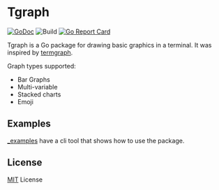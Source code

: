 # Tgraph

[![GoDoc](https://img.shields.io/static/v1?label=godoc&message=reference&color=blue)](https://pkg.go.dev/mod/github.com/daoleno/tgraph)
![Build](https://github.com/daoleno/tgraph/workflows/Build/badge.svg)
[![Go Report Card](https://goreportcard.com/badge/github.com/daoleno/tgraph)](https://goreportcard.com/report/github.com/daoleno/tgraph)

Tgraph is a Go package for drawing basic graphics in a terminal. It was inspired by [termgraph](https://github.com/mkaz/termgraph).

Graph types supported:

- Bar Graphs
- Multi-variable
- Stacked charts
- Emoji

## Examples

[\_examples](./_examples/README.md) have a cli tool that shows how to use the package.

## License

[MIT](LICENSE) License
